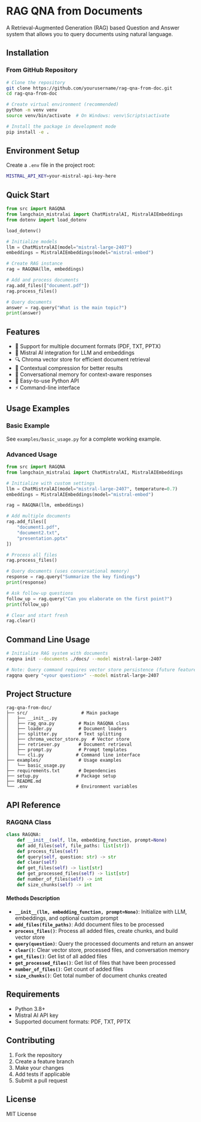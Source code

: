 # RAG QNA from Documents

A Retrieval-Augmented Generation (RAG) based Question and Answer system that allows you to query documents using natural language.

## Installation

### From GitHub Repository

```bash
# Clone the repository
git clone https://github.com/yourusername/rag-qna-from-doc.git
cd rag-qna-from-doc

# Create virtual environment (recommended)
python -m venv venv
source venv/bin/activate  # On Windows: venv\Scripts\activate

# Install the package in development mode
pip install -e .
```

## Environment Setup

Create a `.env` file in the project root:

```bash
MISTRAL_API_KEY=your-mistral-api-key-here
```

## Quick Start

```python
from src import RAGQNA
from langchain_mistralai import ChatMistralAI, MistralAIEmbeddings
from dotenv import load_dotenv

load_dotenv()

# Initialize models
llm = ChatMistralAI(model="mistral-large-2407")
embeddings = MistralAIEmbeddings(model="mistral-embed")

# Create RAG instance
rag = RAGQNA(llm, embeddings)

# Add and process documents
rag.add_files(["document.pdf"])
rag.process_files()

# Query documents
answer = rag.query("What is the main topic?")
print(answer)
```

## Features

- 📄 Support for multiple document formats (PDF, TXT, PPTX)
- 🤖 Mistral AI integration for LLM and embeddings
- 🔍 Chroma vector store for efficient document retrieval
- 🎯 Contextual compression for better results
- 💭 Conversational memory for context-aware responses
- 🐍 Easy-to-use Python API
- ⚡ Command-line interface

## Usage Examples

### Basic Example

See `examples/basic_usage.py` for a complete working example.

### Advanced Usage

```python
from src import RAGQNA
from langchain_mistralai import ChatMistralAI, MistralAIEmbeddings

# Initialize with custom settings
llm = ChatMistralAI(model="mistral-large-2407", temperature=0.7)
embeddings = MistralAIEmbeddings(model="mistral-embed")

rag = RAGQNA(llm, embeddings)

# Add multiple documents
rag.add_files([
    "document1.pdf",
    "document2.txt",
    "presentation.pptx"
])

# Process all files
rag.process_files()

# Query documents (uses conversational memory)
response = rag.query("Summarize the key findings")
print(response)

# Ask follow-up questions
follow_up = rag.query("Can you elaborate on the first point?")
print(follow_up)

# Clear and start fresh
rag.clear()
```

## Command Line Usage

```bash
# Initialize RAG system with documents
ragqna init --documents ./docs/ --model mistral-large-2407

# Note: Query command requires vector store persistence (future feature)
ragqna query "<your question>" --model mistral-large-2407
```


## Project Structure

```
rag-qna-from-doc/
├── src/                    # Main package
│   ├── __init__.py
│   ├── rag_qna.py         # Main RAGQNA class
│   ├── loader.py          # Document loaders
│   ├── splitter.py        # Text splitting
│   ├── chroma_vector_store.py  # Vector store
│   ├── retriever.py       # Document retrieval
│   ├── prompt.py          # Prompt templates
│   └── cli.py            # Command line interface
├── examples/              # Usage examples
│   └── basic_usage.py
├── requirements.txt       # Dependencies
├── setup.py              # Package setup
├── README.md
└── .env                  # Environment variables
```

## API Reference

### RAGQNA Class

```python
class RAGQNA:
    def __init__(self, llm, embedding_function, prompt=None)
    def add_files(self, file_paths: list[str])
    def process_files(self)
    def query(self, question: str) -> str
    def clear(self)
    def get_files(self) -> list[str]
    def get_processed_files(self) -> list[str]
    def number_of_files(self) -> int
    def size_chunks(self) -> int
```

#### Methods Description

- **`__init__(llm, embedding_function, prompt=None)`**: Initialize with LLM, embeddings, and optional custom prompt
- **`add_files(file_paths)`**: Add document files to be processed
- **`process_files()`**: Process all added files, create chunks, and build vector store
- **`query(question)`**: Query the processed documents and return an answer
- **`clear()`**: Clear vector store, processed files, and conversation memory
- **`get_files()`**: Get list of all added files
- **`get_processed_files()`**: Get list of files that have been processed
- **`number_of_files()`**: Get count of added files
- **`size_chunks()`**: Get total number of document chunks created

## Requirements

- Python 3.8+
- Mistral AI API key
- Supported document formats: PDF, TXT, PPTX

## Contributing

1. Fork the repository
2. Create a feature branch
3. Make your changes
4. Add tests if applicable
5. Submit a pull request

## License

MIT License
